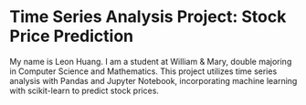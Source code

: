 # Time Series Analysis Project: Stock Price Prediction
My name is Leon Huang. I am a student at William & Mary, double majoring in Computer Science and Mathematics. This project utilizes time series analysis with Pandas and Jupyter Notebook, incorporating machine learning with scikit-learn to predict stock prices.